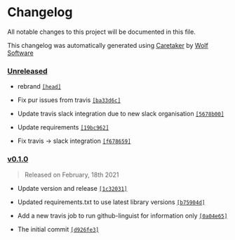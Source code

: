# Changelog

All notable changes to this project will be documented in this file.


This changelog was automatically generated using [Caretaker](https://github.com/DevelopersToolbox/caretaker) by [Wolf Software](https://github.com/WolfSoftware)

### [Unreleased](https://github.com/AWSToolbox/list-rds-instances/compare/v0.1.1...HEAD)

- rebrand [`[head]`](https://github.com/AWSToolbox/list-rds-instances/commit/)

- Fix pur issues from travis [`[ba33d6c]`](https://github.com/AWSToolbox/list-rds-instances/commit/ba33d6cdc497c94b9cda872b79fe0cd2598dd2fb)

- Update travis slack integration due to new slack organisation [`[5678b00]`](https://github.com/AWSToolbox/list-rds-instances/commit/5678b00eae7e49e7fb1a0a6e2aa8741e14220eba)

- Update requirements [`[19bc962]`](https://github.com/AWSToolbox/list-rds-instances/commit/19bc962a856ed2dc768e4a3380da1f7646ba085d)

- Fix travis -> slack integration [`[f678659]`](https://github.com/AWSToolbox/list-rds-instances/commit/f678659d7792e0aedbf4061253993316fdc357bb)

### [v0.1.0](https://github.com/AWSToolbox/list-rds-instances/releases/v0.1.0)

> Released on February, 18th 2021

- Update version and release [`[1c32031]`](https://github.com/AWSToolbox/list-rds-instances/commit/1c32031ba3090813289e7f57eb2d705951b8c19a)

- Updated requirements.txt to use latest library versions [`[b75904d]`](https://github.com/AWSToolbox/list-rds-instances/commit/b75904db268be4bcc9d7b2cd22ba011d3b29f66f)

- Add a new travis job to run github-linguist for information only [`[0a04e65]`](https://github.com/AWSToolbox/list-rds-instances/commit/0a04e65b9fc95aa79840ec2e274b5ec8ea7ff73d)

- The initial commit [`[d926fe3]`](https://github.com/AWSToolbox/list-rds-instances/commit/d926fe31d065509af440a163fe5910e355784118)

